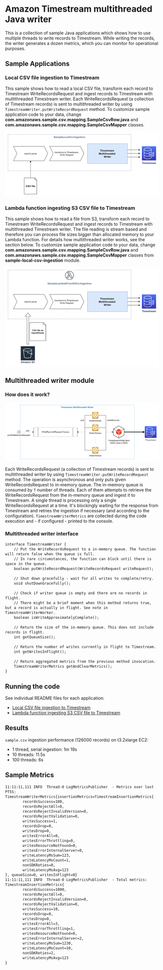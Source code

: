# Amazon Timestream multithreaded Java writer

This is a collection of sample Java applications which shows how to use multiple threads to write records to Timestream. While writing the records, the writer generates a dozen metrics, which you can monitor for operational purposes.

## Sample Applications

### Local CSV file ingestion to Timestream

This sample shows how to read a local CSV file, transform each record to Timestream WriteRecordsRequest and ingest records to Timestream with multithreaded Timestream writer. Each WriteRecordsRequest (a collection of Timestream records) is sent to multithreaded writer by using `TimestreamWriter.putWriteRecordRequest` method.
To customize sample application code to your data, change **com.amazonaws.sample.csv.mapping.SampleCsvRow.java** and  **com.amazonaws.sample.csv.mapping.SampleCsvMapper** classes.

![sample-local-csv-ingestion-diagram](sample-local-csv-ingestion-diagram.png?raw=true "sample-local-csv-ingestion-diagram")

### Lambda function ingesting S3 CSV file to Timestream

This sample shows how to read a file from S3, transform each record to Timestream WriteRecordsRequest and ingest records to Timestream with multithreaded Timestream writer. The file reading is stream based and therefore you can process file sizes bigger than allocated memory to your Lambda function. For details how multithreaded writer works, see the section below.
To customize sample application code to your data, change **com.amazonaws.sample.csv.mapping.SampleCsvRow.java** and  **com.amazonaws.sample.csv.mapping.SampleCsvMapper** classes from **sample-local-csv-ingestion** module.

![sample-lambda-from-s3-csv-ingestion](sample-lambda-from-s3-csv-ingestion.png?raw=true "sample-lambda-from-s3-csv-ingestion")

## Multithreaded writer module

### How does it work?

![timestream-multithreaded-writer-diagram](timestream-multithreaded-writer-diagram.png?raw=true "timestream-multithreaded-writer-diagram")

Each WriteRecordsRequest (a collection of Timestream records) is sent to multithreaded writer by using `TimestreamWriter.putWriteRecordRequest` method. The operation is asynchronous and only puts given WriteRecordsRequest to in-memory queue. The in-memory queue is consumed by `T` number of threads. Each of them attempts to retrieve the WriteRecordsRequest from the in-memory queue and ingest it to Timestream. A single thread is processing only a single WriteRecordsRequest at a time. It's blockingly waiting for the response from Timestream and retries the ingestion if necessary (and according to the configuration). `TimestreamWriterMetrics` are collected during the code execution and - if configured - printed to the console.

### Multithreaded writer interface

```
interface TimestreamWriter {
    // Put the WriteRecordsRequest to a in-memory queue. The function will return false when the queue is full.
    // In rare circumstances, the function can block until there is space in the queue.
    boolean putWriteRecordRequest(WriteRecordsRequest writeRequest);

    // Shut down gracefully - wait for all writes to complete/retry.
    void shutDownGracefully();

    // Check if writer queue is empty and there are no records in flight.
    // There might be a brief moment when this method returns true, but a record is actually in flight. See note in TimestreamWriterWorker.
    boolean isWriteApproximatelyComplete();

    // Return the size of the in-memory queue. This does not include records in flight.
    int getQueueSize();

    // Return the number of writes currently in flight to Timestream.
    int getWritesInFlight();

    // Return aggregated metrics from the previous method invocation.
    TimestreamWriterMetrics getAndClearMetrics();
}
```

## Running the code

See individual README files for each application:
 - [Local CSV file ingestion to Timestream](SampleLocalCsvIngestion/)
 - [Lambda function ingesting S3 CSV file to Timestream](SampleLambdaFromS3CsvIngestion/)
 

## Results

`sample.csv` ingestion performance (126000 records) on t3.2xlarge EC2:

 - 1 thread, serial ingestion: 1m 19s
 - 10 threads: 11.5s
 - 100 threads: 6s
 
## Sample Metrics

```
11:11:11,111 INFO  Thread-0 LogMetricsPublisher  - Metrics over last PT5S: TimestreamWriterMetrics{insertionMetrics=TimestreamInsertionMetrics{
        recordsSuccess=100,
        recordsRejectAll=0,
        recordsRejectInvalidVersion=0,
        recordsRejectValidation=0,
        writesSuccess=1,
        recordsDrop=0,
        writesDrop=0,
        writesErrorAll=0,
        writesErrorThrottling=0,
        writesResourceNotFound=0,
        writesErrorInternalServer=0,
        writeLatencyMsSum=123,
        writeLatencyMsCount=1,
        nonSDKReties=0,
        writeLatencyMsAvg=123
}, queueSize=0, writesInFlight=0}
11:11:11,111 INFO  Thread-0 LogMetricsPublisher  - Total metrics: TimestreamInsertionMetrics{
        recordsSuccess=1000,
        recordsRejectAll=0,
        recordsRejectInvalidVersion=0,
        recordsRejectValidation=0,
        writesSuccess=10,
        recordsDrop=0,
        writesDrop=0,
        writesErrorAll=3,
        writesErrorThrottling=1,
        writesResourceNotFound=0,
        writesErrorInternalServer=2,
        writeLatencyMsSum=1230,
        writeLatencyMsCount=10,
        nonSDKReties=2,
        writeLatencyMsAvg=123
}
```
